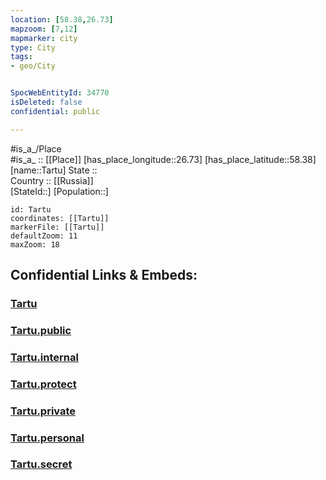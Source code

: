 ```yaml
---
location: [58.38,26.73] 
mapzoom: [7,12] 
mapmarker: city 
type: City
tags:
- geo/City


SpocWebEntityId: 34770
isDeleted: false
confidential: public

---
```

#is_a_/Place  
#is_a_ :: [[Place]] 
[has_place_longitude::26.73] 
[has_place_latitude::58.38] 
[name::Tartu] 
State ::  
Country :: [[Russia]]  
[StateId::] 
[Population::] 



```leaflet
id: Tartu
coordinates: [[Tartu]] 
markerFile: [[Tartu]] 
defaultZoom: 11 
maxZoom: 18
```


## Confidential Links & Embeds: 

### [Tartu](/_Standards/Earth/Continent/Europe/Europe~North/Estonia/Counties~Estonia/Tartu/City/Tartu.md) 

### [Tartu.public](/_public/Earth/Continent/Europe/Europe~North/Estonia/Counties~Estonia/Tartu/City/Tartu.public.md) 

### [Tartu.internal](/_internal/Earth/Continent/Europe/Europe~North/Estonia/Counties~Estonia/Tartu/City/Tartu.internal.md) 

### [Tartu.protect](/_protect/Earth/Continent/Europe/Europe~North/Estonia/Counties~Estonia/Tartu/City/Tartu.protect.md) 

### [Tartu.private](/_private/Earth/Continent/Europe/Europe~North/Estonia/Counties~Estonia/Tartu/City/Tartu.private.md) 

### [Tartu.personal](/_personal/Earth/Continent/Europe/Europe~North/Estonia/Counties~Estonia/Tartu/City/Tartu.personal.md) 

### [Tartu.secret](/_secret/Earth/Continent/Europe/Europe~North/Estonia/Counties~Estonia/Tartu/City/Tartu.secret.md)

